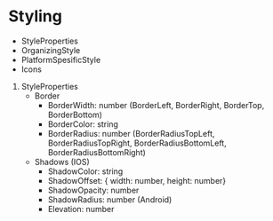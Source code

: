 # Styling
- StyleProperties
- OrganizingStyle
- PlatformSpesificStyle
- Icons

1. StyleProperties
   - Border 
        - BorderWidth: number 
            (BorderLeft, BorderRight, BorderTop, BorderBottom)
        - BorderColor: string
        - BorderRadius: number 
            (BorderRadiusTopLeft, BorderRadiusTopRight, BorderRadiusBottomLeft, BorderRadiusBottomRight)
   - Shadows (IOS)
        - ShadowColor: string
        - ShadowOffset: { width: number, height: number} 
        - ShadowOpacity: number
        - ShadowRadius: number
    (Android)
        - Elevation: number
